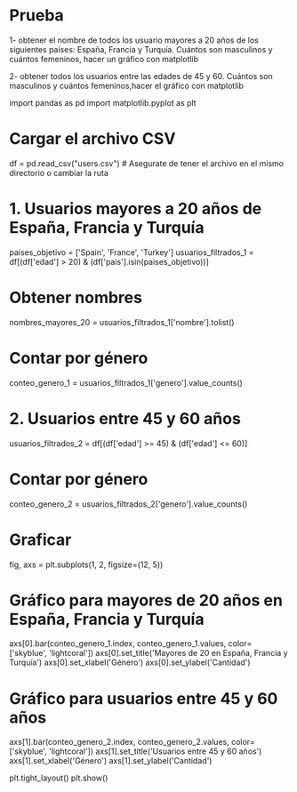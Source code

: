 # Prueba

1- obtener el nombre de todos los usuario mayores a 20 años de los siguientes países: España, Francia y Turquía. Cuántos son masculinos y cuántos femeninos, hacer un gráfico con matplotlib 

2- obtener todos los usuarios entre las edades de 45 y 60. Cuántos son masculinos y cuántos femeninos,hacer el gráfico con matplotlib

import pandas as pd
import matplotlib.pyplot as plt

# Cargar el archivo CSV
df = pd.read_csv("users.csv")  # Asegurate de tener el archivo en el mismo directorio o cambiar la ruta

# 1. Usuarios mayores a 20 años de España, Francia y Turquía
paises_objetivo = ['Spain', 'France', 'Turkey']
usuarios_filtrados_1 = df[(df['edad'] > 20) & (df['pais'].isin(paises_objetivo))]

# Obtener nombres
nombres_mayores_20 = usuarios_filtrados_1['nombre'].tolist()

# Contar por género
conteo_genero_1 = usuarios_filtrados_1['genero'].value_counts()

# 2. Usuarios entre 45 y 60 años
usuarios_filtrados_2 = df[(df['edad'] >= 45) & (df['edad'] <= 60)]

# Contar por género
conteo_genero_2 = usuarios_filtrados_2['genero'].value_counts()

# Graficar
fig, axs = plt.subplots(1, 2, figsize=(12, 5))

# Gráfico para mayores de 20 años en España, Francia y Turquía
axs[0].bar(conteo_genero_1.index, conteo_genero_1.values, color=['skyblue', 'lightcoral'])
axs[0].set_title('Mayores de 20 en España, Francia y Turquía')
axs[0].set_xlabel('Género')
axs[0].set_ylabel('Cantidad')

# Gráfico para usuarios entre 45 y 60 años
axs[1].bar(conteo_genero_2.index, conteo_genero_2.values, color=['skyblue', 'lightcoral'])
axs[1].set_title('Usuarios entre 45 y 60 años')
axs[1].set_xlabel('Género')
axs[1].set_ylabel('Cantidad')

plt.tight_layout()
plt.show()
